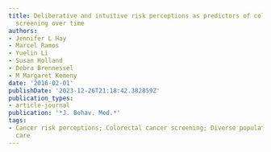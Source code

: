 ```yaml
---
title: Deliberative and intuitive risk perceptions as predictors of colorectal cancer
  screening over time
authors:
- Jennifer L Hay
- Marcel Ramos
- Yuelin Li
- Susan Holland
- Debra Brennessel
- M Margaret Kemeny
date: '2016-02-01'
publishDate: '2023-12-26T21:18:42.382859Z'
publication_types:
- article-journal
publication: '*J. Behav. Med.*'
tags:
- Cancer risk perceptions; Colorectal cancer screening; Diverse populations; Primary
  care
---
```

